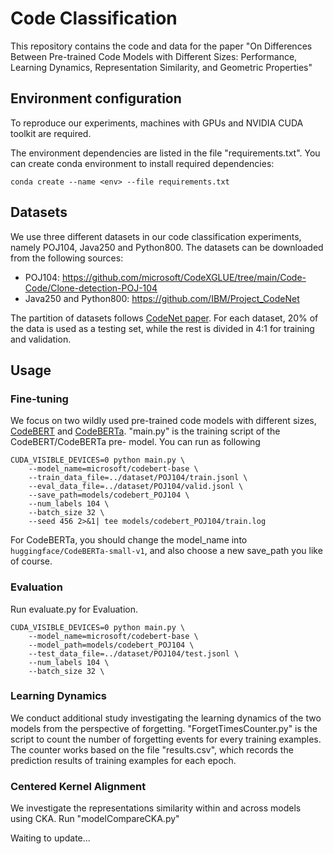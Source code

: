 # Code Classification
This repository contains the code and data for the paper "On Differences Between Pre-trained Code Models with Different Sizes: Performance, Learning Dynamics, Representation Similarity, and Geometric Properties"

## Environment configuration
To reproduce our experiments, machines with GPUs and NVIDIA CUDA toolkit are required.

The environment dependencies are listed in the file "requirements.txt". You can create conda environment to install required dependencies:

```
conda create --name <env> --file requirements.txt
```

## Datasets
We use three different datasets in our code classification experiments, namely POJ104, Java250 and Python800. The datasets can be downloaded from the following sources:

* POJ104: https://github.com/microsoft/CodeXGLUE/tree/main/Code-Code/Clone-detection-POJ-104
* Java250 and Python800: https://github.com/IBM/Project_CodeNet


The partition of datasets follows [CodeNet paper](https://arxiv.org/abs/2105.12655). For each dataset, 20\% of the data is used as a testing set, while the rest is divided in 4:1 for training and validation.


## Usage

### Fine-tuning
We focus on two wildly used pre-trained code models with different sizes, [CodeBERT](https://github.com/microsoft/CodeBERT) and [CodeBERTa](https://huggingface.co/huggingface/CodeBERTa-small-v1).
"main.py" is the training script of the CodeBERT/CodeBERTa pre- model. You can run  as following 
```
CUDA_VISIBLE_DEVICES=0 python main.py \
    --model_name=microsoft/codebert-base \
    --train_data_file=../dataset/POJ104/train.jsonl \
    --eval_data_file=../dataset/POJ104/valid.jsonl \
    --save_path=models/codebert_POJ104 \
    --num_labels 104 \
    --batch_size 32 \
    --seed 456 2>&1| tee models/codebert_POJ104/train.log
```
For CodeBERTa, you should change the model_name into `huggingface/CodeBERTa-small-v1`, and also choose a new save_path you like of course.

### Evaluation
Run evaluate.py for Evaluation.
```
CUDA_VISIBLE_DEVICES=0 python main.py \
    --model_name=microsoft/codebert-base \
    --model_path=models/codebert_POJ104 \
    --test_data_file=../dataset/POJ104/test.jsonl \
    --num_labels 104 \
    --batch_size 32 \
```

### Learning Dynamics
We conduct additional study investigating the learning dynamics of the two models from the perspective of forgetting.
"ForgetTimesCounter.py" is the script to count the number of forgetting events for every training examples. The counter works based on the file "results.csv", which records the prediction results of training examples for each epoch.

### Centered Kernel Alignment
We investigate the representations similarity within and across models using CKA.
Run "modelCompareCKA.py"


Waiting to update...
